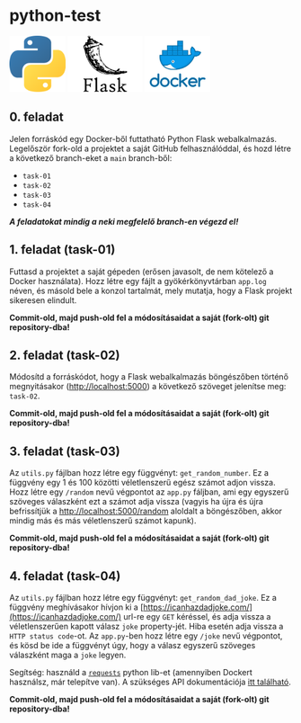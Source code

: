 # python-test

<img src="images/python.png" height="100"/> <img src="images/flask.png" height="100"/> <img src="images/docker.png" height="100"/>

## 0. feladat

Jelen forráskód egy Docker-ből futtatható Python Flask webalkalmazás. Legelőször fork-old a projektet a saját GitHub felhasználóddal, és hozd létre a következő branch-eket a `main` branch-ből:

- `task-01`
- `task-02`
- `task-03`
- `task-04`

**_A feladatokat mindig a neki megfelelő branch-en végezd el!_**

## 1. feladat (task-01)

Futtasd a projektet a saját gépeden (erősen javasolt, de nem kötelező a Docker használata). Hozz létre egy fájlt a gyökérkönyvtárban `app.log` néven, és másold bele a konzol tartalmát, mely mutatja, hogy a Flask projekt sikeresen elindult. 

**Commit-old, majd push-old fel a módosításaidat a saját (fork-olt) git repository-dba!**

## 2. feladat (task-02)

Módosítd a forráskódot, hogy a Flask webalkalmazás böngészőben történő megnyitásakor ([http://localhost:5000](http://localhost:5000)) a következő szöveget jelenítse meg: `task-02`. 

**Commit-old, majd push-old fel a módosításaidat a saját (fork-olt) git repository-dba!**

## 3. feladat (task-03)

Az `utils.py` fájlban hozz létre egy függvényt: `get_random_number`. Ez a függvény egy 1 és 100 közötti véletlenszerű egész számot adjon vissza. Hozz létre egy `/random` nevű végpontot az `app.py` fáljban, ami egy egyszerű szöveges válaszként ezt a számot adja vissza (vagyis ha újra és újra befrissítjük a [http://localhost:5000/random](http://localhost:5000/random) aloldalt a böngészőben, akkor mindig más és más véletlenszerű számot kapunk). 

**Commit-old, majd push-old fel a módosításaidat a saját (fork-olt) git repository-dba!**

## 4. feladat (task-04)

Az `utils.py` fájlban hozz létre egy függvényt: `get_random_dad_joke`. Ez a függvény meghívásakor hívjon ki a [https://icanhazdadjoke.com/](https://icanhazdadjoke.com/) url-re egy `GET` kéréssel, és adja vissza a véletlenszerűen kapott válasz `joke` property-jét. Hiba esetén adja vissza a `HTTP status code`-ot. Az `app.py`-ben hozz létre egy `/joke` nevű végpontot, és kösd be ide a függvényt úgy, hogy a válasz egyszerű szöveges válaszként maga a `joke` legyen.

Segítség: használd a [`requests`](https://pypi.org/project/requests/) python lib-et (amennyiben Dockert használsz, már telepítve van). A szükséges API dokumentációja [itt található](https://icanhazdadjoke.com/api).

**Commit-old, majd push-old fel a módosításaidat a saját (fork-olt) git repository-dba!**